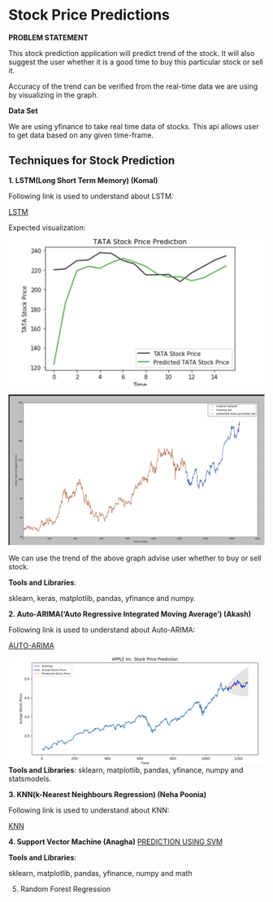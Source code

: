 # Stock Price Predictions

**PROBLEM STATEMENT**

This stock prediction application will predict trend of the stock. It will also suggest the user whether it is a good time to buy this particular stock or sell it. 

Accuracy of the trend can be verified from the real-time data we are using by visualizing in the graph.

**Data Set**

We are using yfinance to take real time data of stocks. This api allows user to get data based on any given time-frame.

## Techniques for Stock Prediction

**1. LSTM(Long Short Term Memory) (Komal)**

Following link is used to understand about LSTM:

[LSTM](https://colah.github.io/posts/2015-08-Understanding-LSTMs/)

Expected visualization:

![picture](images/lstm_stock_trend.png)

![picture](images/lstm_future_trend.png)

We can use the trend of the above graph advise user whether to buy or sell stock.

**Tools and Libraries**:

sklearn, keras, matplotlib, pandas, yfinance and numpy.

**2. Auto-ARIMA(‘Auto Regressive Integrated Moving Average’) (Akash)**

Following link is used to understand about Auto-ARIMA:

[AUTO-ARIMA](https://www.machinelearningplus.com/time-series/arima-model-time-series-forecasting-python/#:~:text=ARIMA%2C%20short%20for%20'AutoRegressive%20Integrated,to%20predict%20the%20future%20values)

![picture](images/Auto_ARIMA_pred.png)
**Tools and Libraries**:
sklearn, matplotlib, pandas, yfinance, numpy and statsmodels.

**3. KNN(k-Nearest Neighbours Regression) (Neha Poonia)**

Following link is used to understand about KNN:

[KNN](https://towardsdatascience.com/machine-learning-basics-with-the-k-nearest-neighbors-algorithm-6a6e71d01761)


**4. Support Vector Machine (Anagha)** 
[PREDICTION USING SVM](https://www.sciencedirect.com/science/article/pii/S2405918818300060)


**Tools and Libraries**:

sklearn, matplotlib, pandas, yfinance, numpy and math

  

5. Random Forest Regression
